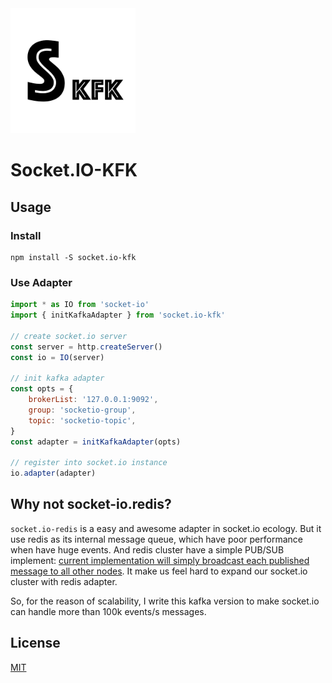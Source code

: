<img width="200px;" src="logo.png" />

# Socket.IO-KFK

## Usage

### Install

```shell
npm install -S socket.io-kfk
```

### Use Adapter

```js
import * as IO from 'socket-io'
import { initKafkaAdapter } from 'socket.io-kfk'

// create socket.io server
const server = http.createServer()
const io = IO(server)

// init kafka adapter
const opts = {
	brokerList: '127.0.0.1:9092',
	group: 'socketio-group',
	topic: 'socketio-topic',
}
const adapter = initKafkaAdapter(opts)

// register into socket.io instance
io.adapter(adapter)
```

## Why not socket-io.redis?

`socket.io-redis` is a easy and awesome adapter in socket.io ecology. But it use redis as its internal message queue, which have poor performance when have huge events. And redis cluster have a simple PUB/SUB implement: [current implementation will simply broadcast each published message to all other nodes](https://redis.io/topics/cluster-spec). It make us feel hard to expand our socket.io cluster with redis adapter.

So, for the reason of scalability, I write this kafka version to make socket.io can handle more than 100k events/s messages.

## License

[MIT](https://github.com/joway/socket.io-kfk/blob/master/LICENSE)